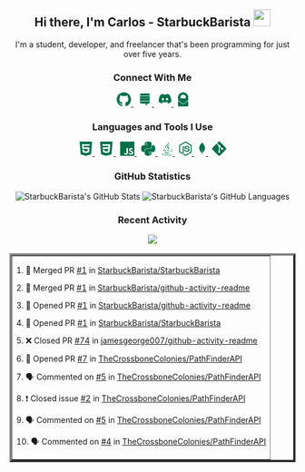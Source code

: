 <h2 align="center">
  Hi there, <strong>I'm Carlos - StarbuckBarista</strong> <img src="https://raw.githubusercontent.com/MartinHeinz/MartinHeinz/master/wave.gif" height="30px" width="30px">
</h2>

<p align="center">
  I'm a student, developer, and freelancer that's been programming for just over five years.
  <br>
</p>

<h3 align="center">
  Connect With Me
</h3>

<p align="center">
  <a title="StarbuckBarista's GitHub" href="https://github.com/StarbuckBarista/" target="_blank">
    <img alt="StarbuckBarista's GitHub" height="25px" src="./icons/github.png"/>
  </a>
  &nbsp;
  <a title="StarbuckBarista's Stack Overflow" href="https://stackoverflow.com/users/12449444/starbuckbarista/" target="_blank">
    <img alt="StarbuckBarista's Stack Overflow" height="25px" src="./icons/stack_overflow.png"/>
  </a>
  &nbsp;
  <a title="StarbuckBarista's Discord" href="https://discord.com/users/348311499946721282/" target="_blank">
    <img alt="StarbuckBarista's Discord" height="25px" src="./icons/discord.png"/>
  </a>
  &nbsp;
  <a title="StarbuckBarista's Email" href="mailto:carlitos.salazar@protonmail.com" target="_blank">
    <img alt="StarbuckBarista's Email" height="25px" src="./icons/proton_mail.png"/>
  </a>
</p>

<h3 align="center">
  Languages and Tools I Use
</h3>

<p align="center">
  <a title="HTML" href="" target="_blank">
    <img alt="HTML" height="25px" src="./icons/html.png"/>
  </a>
  &nbsp;
  <a title="CSS" href="" target="_blank">
    <img alt="CSS" height="25px" src="./icons/css.png"/>
  </a>
  &nbsp;
  <a title="JavaScript" href="" target="_blank">
    <img title="JavaScript" alt="JavaScript" height="25px" src="./icons/javascript.png"/>
  </a>
  &nbsp;
  <a title="Python" href="python.org" target="_blank">
    <img alt="Python" height="25px" src="./icons/python.png"/>
  </a>
  &nbsp;
  <a title="Java" href="" target="_blank">
    <img alt="Java" height="25px" src="./icons/java.png"/>
  </a>
  &nbsp;
  <a title="Node" href="nodejs.org" target="_blank">
    <img alt="Node" height="25px" src="./icons/node.png"/>
  </a>
  &nbsp;
  <a title="MongoDB" href="mongodb.com" target="_blank">
    <img alt="MongoDB" height="25px" src="./icons/mongo.png"/>
  </a>
  &nbsp;
  <a title="Git" href="git-scm.com" target="_blank">
    <img alt="Git" height="25px" src="./icons/git.png"/>
  </a>
</p>

<h3 align="center">
  GitHub Statistics
</h3>

<p align="center">
    <img alt="StarbuckBarista's GitHub Stats" height="200px" src="https://github-readme-stats-starbuckbarista.vercel.app/api?username=starbuckbarista&count_private=true&show_icons=true&theme=darcula"/>
    <img alt="StarbuckBarista's GitHub Languages" height="200px" src="https://github-readme-stats-starbuckbarista.vercel.app/api/top-langs?username=starbuckbarista&count_private=true&show_icons=true&theme=darcula"/>
</p>

<h3 align="center">
  Recent Activity
</h3>

<p align="center">
  <img src="https://lanyard.cnrad.dev/api/348311499946721282?theme=dark&bg=00704a&borderRadius=15px&animated=false&idleMessage=%22I%27m%20not%20doing%20anything%20:p%22&showDisplayName=true&hideStatus=false&hideTimestamp=false&hideBadges=false&hideProfile=false">
</p>

<table align="center" border="4"><tr><td>
<!--START_SECTION:activity-->
<p align="left">1. 🎉 Merged PR <a href="https://github.com/StarbuckBarista/StarbuckBarista/pull/1">#1</a> in <a href="https://github.com/StarbuckBarista/StarbuckBarista">StarbuckBarista/StarbuckBarista</a></p>
<p align="left">2. 🎉 Merged PR <a href="https://github.com/StarbuckBarista/github-activity-readme/pull/1">#1</a> in <a href="https://github.com/StarbuckBarista/github-activity-readme">StarbuckBarista/github-activity-readme</a></p>
<p align="left">3. 💪 Opened PR <a href="https://github.com/StarbuckBarista/github-activity-readme/pull/1">#1</a> in <a href="https://github.com/StarbuckBarista/github-activity-readme">StarbuckBarista/github-activity-readme</a></p>
<p align="left">4. 💪 Opened PR <a href="https://github.com/StarbuckBarista/StarbuckBarista/pull/1">#1</a> in <a href="https://github.com/StarbuckBarista/StarbuckBarista">StarbuckBarista/StarbuckBarista</a></p>
<p align="left">5. ❌ Closed PR <a href="https://github.com/jamesgeorge007/github-activity-readme/pull/74">#74</a> in <a href="https://github.com/jamesgeorge007/github-activity-readme">jamesgeorge007/github-activity-readme</a></p>
<p align="left">6. 💪 Opened PR <a href="https://github.com/TheCrossboneColonies/PathFinderAPI/pull/7">#7</a> in <a href="https://github.com/TheCrossboneColonies/PathFinderAPI">TheCrossboneColonies/PathFinderAPI</a></p>
<p align="left">7. 🗣 Commented on <a href="https://github.com/TheCrossboneColonies/PathFinderAPI/issues/5">#5</a> in <a href="https://github.com/TheCrossboneColonies/PathFinderAPI">TheCrossboneColonies/PathFinderAPI</a></p>
<p align="left">8. ❗️ Closed issue <a href="https://github.com/TheCrossboneColonies/PathFinderAPI/issues/2">#2</a> in <a href="https://github.com/TheCrossboneColonies/PathFinderAPI">TheCrossboneColonies/PathFinderAPI</a></p>
<p align="left">9. 🗣 Commented on <a href="https://github.com/TheCrossboneColonies/PathFinderAPI/issues/5">#5</a> in <a href="https://github.com/TheCrossboneColonies/PathFinderAPI">TheCrossboneColonies/PathFinderAPI</a></p>
<p align="left">10. 🗣 Commented on <a href="https://github.com/TheCrossboneColonies/PathFinderAPI/issues/4">#4</a> in <a href="https://github.com/TheCrossboneColonies/PathFinderAPI">TheCrossboneColonies/PathFinderAPI</a></p>
<!--END_SECTION:activity-->
</td></tr></table>
